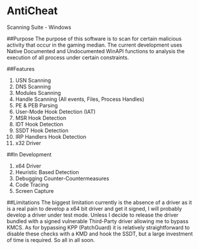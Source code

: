 # AntiCheat
Scanning Suite - Windows

##Purpose
The purpose of this software is to scan for certain malicious activity that occur in the gaming median. The current development uses Native Documented and Undocumented WinAPI functions to analysis the execution of all process under certain constraints.

##Features
1. USN Scanning 
2. DNS Scanning
3. Modules Scanning 
4. Handle Scanning (All events, Files, Process Handles)
5. PE & PEB Parsing
6. User-Mode Hook Detection (IAT)
7. MSR Hook Detection
8. IDT Hook Detection
9. SSDT Hook Detection
10. IRP Handlers Hook Detection
11. x32 Driver
 
##In Development
1. x64 Driver
2. Heuristic Based Detection
3. Debugging Counter-Countermeasures
4. Code Tracing
5. Screen Capture

##Limitations
The biggest limitation currently is the absence of a driver as it is a real pain to develop a x64 bit driver and get it signed, I will probably develop a driver under test mode. Unless I decide to release the driver bundled with a signed vulnerable Third-Party driver allowing me to bypass KMCS. As for bypassing KPP (PatchGuard) it is relatively straightforward to disable these checks with a KMD and hook the SSDT, but a large investment of time is required. So all in all soon. 
